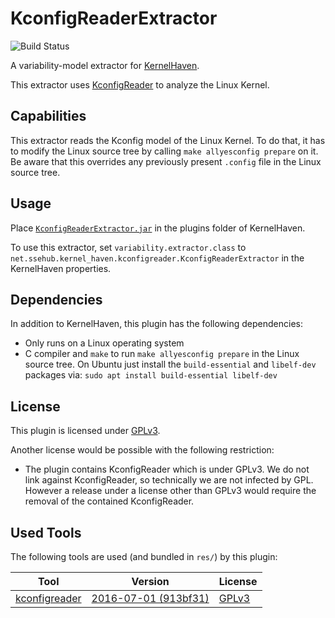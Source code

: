 # KconfigReaderExtractor

![Build Status](https://jenkins-2.sse.uni-hildesheim.de/buildStatus/icon?job=KH_KconfigReaderExtractor)

A variability-model extractor for [KernelHaven](https://github.com/KernelHaven/KernelHaven).

This extractor uses [KconfigReader](https://github.com/ckaestne/kconfigreader) to analyze the Linux Kernel.

## Capabilities

This extractor reads the Kconfig model of the Linux Kernel. To do that, it has to modify the Linux source tree by calling `make allyesconfig prepare` on it. Be aware that this overrides any previously present `.config` file in the Linux source tree.

## Usage

Place [`KconfigReaderExtractor.jar`](https://jenkins-2.sse.uni-hildesheim.de/job/KH_KconfigReaderExtractor/lastSuccessfulBuild/artifact/build/jar/KconfigReaderExtractor.jar) in the plugins folder of KernelHaven.

To use this extractor, set `variability.extractor.class` to `net.ssehub.kernel_haven.kconfigreader.KconfigReaderExtractor` in the KernelHaven properties.

## Dependencies

In addition to KernelHaven, this plugin has the following dependencies:
* Only runs on a Linux operating system
* C compiler and `make` to run `make allyesconfig prepare` in the Linux source tree. On Ubuntu just install the `build-essential` and `libelf-dev` packages via: `sudo apt install build-essential libelf-dev`

## License

This plugin is licensed under [GPLv3](https://www.gnu.org/licenses/gpl-3.0.html).

Another license would be possible with the following restriction:
* The plugin contains KconfigReader which is under GPLv3. We do not link against KconfigReader, so technically we are not infected by GPL. However a release under a license other than GPLv3 would require the removal of the contained KconfigReader.

## Used Tools

The following tools are used (and bundled in `res/`) by this plugin:

| Tool | Version | License |
|------|---------|---------|
| [kconfigreader](https://github.com/ckaestne/kconfigreader.git) | [2016-07-01 (913bf31)](https://github.com/ckaestne/kconfigreader/commit/913bf3178af5a8ac8bedc5e8733561ed38280cf9) | [GPLv3](https://www.gnu.org/licenses/gpl.html) |
